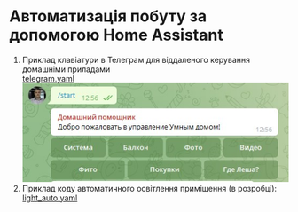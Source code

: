 # Автоматизація побуту за допомогою Home Assistant
1. Приклад клавіатури в Телеграм для віддаленого керування домашніми приладами  
[telegram.yaml](tree/main/includes/packages/telegram.yaml)  
![telega](/img/telega.jpg)  
2. Приклад коду автоматичного освітлення приміщення (в розробці):     
[light_auto.yaml](tree/main/includes/packages/light_auto.yaml)
